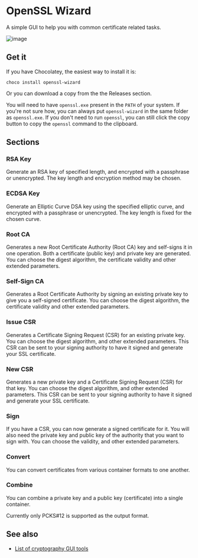# OpenSSL Wizard

A simple GUI to help you with common certificate related tasks.

![image](https://user-images.githubusercontent.com/2375486/75088352-07941780-5572-11ea-9ac5-a078a2faf6a7.png)

## Get it

If you have Chocolatey, the easiest way to install it is:

	choco install openssl-wizard

Or you can download a copy from the the Releases section. 

You will need to have `openssl.exe` present in the `PATH` of your system. If you're not sure how, you can always put `openssl-wizard` in the same folder as `openssl.exe`. If you don't need to run `openssl`, you can still click the copy button to copy the `openssl` command to the clipboard.

## Sections

### RSA Key

Generate an RSA key of specified length, and encrypted with a passphrase or unencrypted. The key length and encryption method may be chosen.

### ECDSA Key

Generate an Elliptic Curve DSA key using the specified elliptic curve, and encrypted with a passphrase or unencrypted. The key length is fixed for the chosen curve.

### Root CA

Generates a new Root Certificate Authority (Root CA) key and self-signs it in one operation. Both a certificate (public key) and private key are generated. You can choose the digest algorithm, the certificate validity and other extended parameters.

### Self-Sign CA

Generates a Root Certificate Authority by signing an existing private key to give you a self-signed certificate. You can choose the digest algorithm, the certificate validity and other extended parameters.

### Issue CSR

Generates a Certificate Signing Request (CSR) for an existing private key. You can choose the digest algorithm, and other extended parameters. This CSR can be sent to your signing authority to have it signed and generate your SSL certificate.

### New CSR

Generates a new private key and a Certificate Signing Request (CSR) for that key. You can choose the digest algorithm, and other extended parameters. This CSR can be sent to your signing authority to have it signed and generate your SSL certificate.

### Sign

If you have a CSR, you can now generate a signed certificate for it. You will also need the private key and public key of the authority that you want to sign with. You can choose the validity, and other extended parameters. 

### Convert

You can convert certificates from various container formats to one another. 

### Combine

You can combine a private key and a public key (certificate) into a single container.

Currently only PCKS#12 is supported as the output format.

## See also
* [List of cryptography GUI tools](https://gist.github.com/stokito/eea7ee50d51e1db30122e2e33a62723e)
